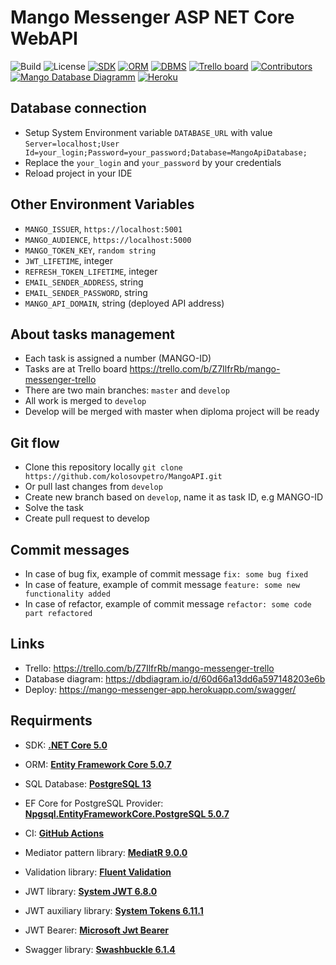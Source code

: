 # Mango Messenger ASP NET Core WebAPI

![Build](https://img.shields.io/badge/Build-succeeded-brightgreen)
![License](https://img.shields.io/badge/License-MIT-%23bfc400)
[![SDK](https://img.shields.io/badge/SDK-.NET%20Core%205.0-blue)](https://dotnet.microsoft.com/download/dotnet/5.0)
[![ORM](https://img.shields.io/badge/ORM-EF%20Core%20-yellow)](https://www.nuget.org/packages/Microsoft.EntityFrameworkCore/5.0.7?_src=template)
[![DBMS](https://img.shields.io/badge/DBMS-PostgreSQL-yellowgreen)](https://www.postgresql.org/)
[![Trello board](https://img.shields.io/badge/Task%20Board-Trello-blue)](https://trello.com/b/Z7IlfrRb/mango-messenger-trello)
[![Contributors](https://img.shields.io/badge/Contributors-3-brightgreen)](https://github.com/kolosovpetro/MangoAPI/graphs/contributors)
[![Mango Database Diagramm](https://img.shields.io/badge/Data%20Base%20Diagram-DbDiagram-lightgrey)](https://dbdiagram.io/d/60d66a13dd6a597148203e6b) 
[![Heroku](https://img.shields.io/badge/Deploy-Heroku-yellowgreen)](https://mango-messenger-app.herokuapp.com/swagger/)

## Database connection

- Setup System Environment variable `DATABASE_URL` with value `Server=localhost;User Id=your_login;Password=your_password;Database=MangoApiDatabase;`
- Replace the `your_login` and `your_password` by your credentials
- Reload project in your IDE

## Other Environment Variables

- `MANGO_ISSUER`, `https://localhost:5001`
- `MANGO_AUDIENCE`, `https://localhost:5000`
- `MANGO_TOKEN_KEY`, `random string`
- `JWT_LIFETIME`, integer
- `REFRESH_TOKEN_LIFETIME`, integer
- `EMAIL_SENDER_ADDRESS`, string
- `EMAIL_SENDER_PASSWORD`, string
- `MANGO_API_DOMAIN`, string (deployed API address)

## About tasks management
- Each task is assigned a number (MANGO-ID)
- Tasks are at Trello board https://trello.com/b/Z7IlfrRb/mango-messenger-trello
- There are two main branches: `master` and `develop`
- All work is merged to `develop`
- Develop will be merged with master when diploma project will be ready

## Git flow
  - Clone this repository locally `git clone https://github.com/kolosovpetro/MangoAPI.git`
  - Or pull last changes from `develop`
  - Create new branch based on `develop`, name it as task ID, e.g MANGO-ID
  - Solve the task
  - Create pull request to develop
  
## Commit messages
- In case of bug fix, example of commit message `fix: some bug fixed`
- In case of feature, example of commit message `feature: some new functionality added`
- In case of refactor, example of commit message `refactor: some code part refactored`

## Links
- Trello: https://trello.com/b/Z7IlfrRb/mango-messenger-trello
- Database diagram: https://dbdiagram.io/d/60d66a13dd6a597148203e6b
- Deploy: https://mango-messenger-app.herokuapp.com/swagger/

## Requirments

- SDK: **[.NET Core 5.0](https://dotnet.microsoft.com/download/dotnet/5.0)**

- ORM: **[Entity Framework Core 5.0.7](https://www.nuget.org/packages/Microsoft.EntityFrameworkCore/5.0.7?_src=template)**

- SQL Database: **[PostgreSQL 13](https://www.postgresql.org/)**

- EF Core for PostgreSQL Provider: **[Npgsql.EntityFrameworkCore.PostgreSQL 5.0.7](https://www.nuget.org/packages/Npgsql.EntityFrameworkCore.PostgreSQL/5.0.7?_src=template)**

- CI: **[GitHub Actions](https://docs.github.com/en/actions)**

- Mediator pattern library: **[MediatR 9.0.0](https://www.nuget.org/packages/MediatR/9.0.0?_src=template)**

- Validation library: **[Fluent Validation](https://www.nuget.org/packages/FluentValidation/10.2.3?_src=template)**

- JWT library: **[System JWT 6.8.0](https://www.nuget.org/packages/System.IdentityModel.Tokens.Jwt)**

- JWT auxiliary library: **[System Tokens 6.11.1](https://www.nuget.org/packages/System.IdentityModel.Tokens)**

- JWT Bearer: **[Microsoft Jwt Bearer](https://www.nuget.org/packages/Microsoft.AspNetCore.Authentication.JwtBearer/5.0.7?_src=template)**

- Swagger library: **[Swashbuckle 6.1.4](https://www.nuget.org/packages/Swashbuckle.AspNetCore/5.6.3?_src=template)**
